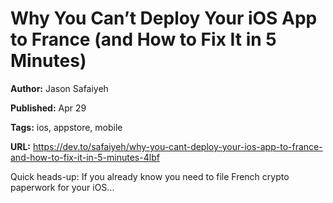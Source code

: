 # Why You Can’t Deploy Your iOS App to France (and How to Fix It in 5 Minutes)

**Author:** Jason Safaiyeh

**Published:** Apr 29

**Tags:** ios, appstore, mobile

**URL:** https://dev.to/safaiyeh/why-you-cant-deploy-your-ios-app-to-france-and-how-to-fix-it-in-5-minutes-4lbf

Quick heads-up:   If you already know you need to file French crypto paperwork for your iOS...